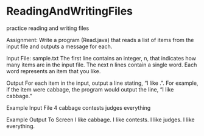 # ReadingAndWritingFiles
practice reading and writing files

Assignment: Write a program (Read.java) that reads a list of items from the input file and outputs a message for each.

Input File: sample.txt
The first line contains an integer, n, that indicates how many items are in the input file. The next n lines contain a
single word. Each word represents an item that you like.

Output 
For each item in the input, output a line stating, “I like <item>.”. For example, if the item were cabbage, the
program would output the line, “I like cabbage.”
  
Example Input File
4
cabbage
contests
judges
everything

Example Output To Screen
I like cabbage.
I like contests.
I like judges.
I like everything.

